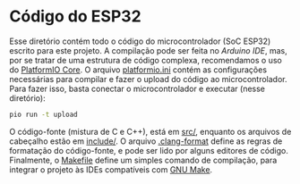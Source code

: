 <!-- LTeX: language=pt-BR -->

# Código do ESP32

Esse diretório contém todo o código do microcontrolador (SoC ESP32) escrito para
este projeto. A compilação pode ser feita no _Arduino IDE_, mas, por se tratar
de uma estrutura de código complexa, recomendamos o uso do
[PlatformIO Core](https://docs.platformio.org/en/latest/core/). O arquivo
[platformio.ini](platformio.ini) contém as configurações necessárias para
compilar e fazer o upload do código ao microcontrolador. Para fazer isso, basta
conectar o microcontrolador e executar (nesse diretório):

```bash
pio run -t upload
```

O código-fonte (mistura de C e C++), está em [src/](src), enquanto os arquivos
de cabeçalho estão em [include/](include). O arquivo
[.clang-format](.clang-format) define as regras de formatação do código-fonte, e
pode ser lido por alguns editores de código. Finalmente, o [Makefile](Makefile)
define um simples comando de compilação, para integrar o projeto às IDEs
compatíveis com [GNU Make](https://www.gnu.org/software/make/).